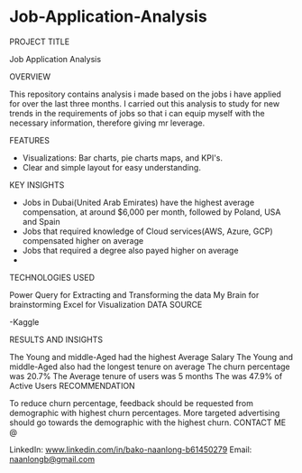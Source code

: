 # Job-Application-Analysis


PROJECT TITLE

Job Application Analysis

OVERVIEW

This repository contains analysis i made based on the jobs i have applied for over the last three months. I carried out this analysis to study for new trends in the requirements of jobs so that i can equip myself with the necessary information, therefore giving mr leverage.

FEATURES

- Visualizations: Bar charts, pie charts maps, and KPI's.
- Clear and simple layout for easy understanding.


KEY INSIGHTS
- Jobs in Dubai(United Arab Emirates) have the highest average compensation, at around $6,000 per month, followed by Poland, USA and Spain
- Jobs that required knowledge of Cloud services(AWS, Azure, GCP) compensated higher on average
- Jobs that required a degree also payed higher on average
- 


TECHNOLOGIES USED

Power Query for Extracting and Transforming the data
My Brain for brainstorming
Excel for Visualization
DATA SOURCE

-Kaggle

RESULTS AND INSIGHTS

The Young and middle-Aged had the highest Average Salary
The Young and middle-Aged also had the longest tenure on average
The churn percentage was 20.7%
The Average tenure of users was 5 months
The was 47.9% of Active Users
RECOMMENDATION

To reduce churn percentage, feedback should be requested from demographic with highest churn percentages.
More targeted advertising should go towards the demographic with the highest churn.
CONTACT ME @

LinkedIn: www.linkedin.com/in/bako-naanlong-b61450279
Email: naanlongb@gmail.com
